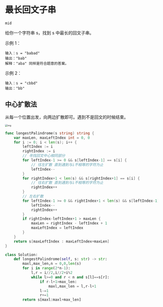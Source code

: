 # 最长回文子串

`mid`

给你一个字符串 s，找到 s 中最长的回文子串。

示例 1：

```
输入：s = "babad"
输出："bab"
解释："aba" 同样是符合题意的答案。
```

示例 2：

```
输入：s = "cbbd"
输出："bb"
```

## 中心扩散法

从每一个位置出发，向两边扩散即可。遇到不是回文的时候结束。

<img src="https://markdown-1303167219.cos.ap-shanghai.myqcloud.com/2f205fcd0493818129e8d3604b2d84d94678fda7708c0e9831f192e21abb1f34.png" alt="img" style="zoom:50%;" />

```go
func longestPalindrome(s string) string {
	var maxLen, maxLeftIndex int = 0, 0
	for i := 0; i < len(s); i++ {
		leftIndex := i
		rightIndex := i
		// 寻找回文中心相同部分
		for leftIndex-1 >= 0 && s[leftIndex-1] == s[i] {
			// 往左扩散 直到遇到与i不相等的字符为止
			leftIndex--
		}
		for rightIndex+1 < len(s) && s[rightIndex+1] == s[i] {
			// 往右扩散 直到遇到与i不相等的字符为止
			rightIndex++
		}
        // 左右扩散
		for leftIndex-1 >= 0 && rightIndex+1 < len(s) && s[leftIndex-1] == s[rightIndex+1] {
			leftIndex--
			rightIndex++
		}
		if rightIndex-leftIndex+1 > maxLen {
			maxLen = rightIndex - leftIndex + 1
			maxLeftIndex = leftIndex
		}
	}
	return s[maxLeftIndex : maxLeftIndex+maxLen]
}
```

```python
class Solution:
    def longestPalindrome(self, s: str) -> str:
        maxl,max_len,n = 0,0,len(s)
        for i in range(2*n-1):
            l,r = i//2,i//2+i%2
            while l>=0 and r < n and s[l]==s[r]:
                if r-l+1>max_len: 
                    maxl,max_len = l,r-l+1
                l-=1
                r+=1
        return s[maxl:maxl+max_len]
```

